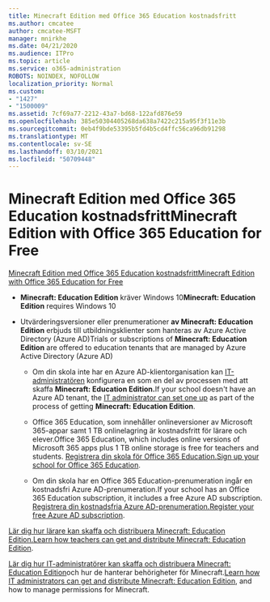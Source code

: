 ```yaml
---
title: Minecraft Edition med Office 365 Education kostnadsfritt
ms.author: cmcatee
author: cmcatee-MSFT
manager: mnirkhe
ms.date: 04/21/2020
ms.audience: ITPro
ms.topic: article
ms.service: o365-administration
ROBOTS: NOINDEX, NOFOLLOW
localization_priority: Normal
ms.custom:
- "1427"
- "1500009"
ms.assetid: 7cf69a77-2212-43a7-bd68-122afd876e59
ms.openlocfilehash: 385e50304405268da638a7422c215a95f3f11e3b
ms.sourcegitcommit: 0eb4f9bde53395b5fd4b5cd4ffc56ca96db91298
ms.translationtype: MT
ms.contentlocale: sv-SE
ms.lasthandoff: 03/10/2021
ms.locfileid: "50709448"
---
```

# <a name="minecraft-edition-with-office-365-education-for-free"></a><span data-ttu-id="3dc42-102">Minecraft Edition med Office 365 Education kostnadsfritt</span><span class="sxs-lookup"><span data-stu-id="3dc42-102">Minecraft Edition with Office 365 Education for Free</span></span>

[<span data-ttu-id="3dc42-103">Minecraft Edition med Office 365 Education kostnadsfritt</span><span class="sxs-lookup"><span data-stu-id="3dc42-103">Minecraft Edition with Office 365 Education for Free</span></span>](https://docs.microsoft.com/education/windows/get-minecraft-for-education)
  
- <span data-ttu-id="3dc42-104">**Minecraft: Education Edition** kräver Windows 10</span><span class="sxs-lookup"><span data-stu-id="3dc42-104">**Minecraft: Education Edition** requires Windows 10</span></span>

- <span data-ttu-id="3dc42-105">Utvärderingsversioner eller prenumerationer **av Minecraft: Education Edition** erbjuds till utbildningsklienter som hanteras av Azure Active Directory (Azure AD)</span><span class="sxs-lookup"><span data-stu-id="3dc42-105">Trials or subscriptions of **Minecraft: Education Edition** are offered to education tenants that are managed by Azure Active Directory (Azure AD)</span></span>

  - <span data-ttu-id="3dc42-106">Om din skola inte har en Azure AD-klientorganisation kan [IT-administratören](https://docs.microsoft.com/education/windows/school-get-minecraft) konfigurera en som en del av processen med att skaffa **Minecraft: Education Edition.**</span><span class="sxs-lookup"><span data-stu-id="3dc42-106">If your school doesn't have an Azure AD tenant, the [IT administrator can set one up](https://docs.microsoft.com/education/windows/school-get-minecraft) as part of the process of getting **Minecraft: Education Edition**.</span></span>

  - <span data-ttu-id="3dc42-107">Office 365 Education, som innehåller onlineversioner av Microsoft 365-appar samt 1 TB onlinelagring är kostnadsfritt för lärare och elever.</span><span class="sxs-lookup"><span data-stu-id="3dc42-107">Office 365 Education, which includes online versions of Microsoft 365 apps plus 1 TB online storage is free for teachers and students.</span></span> <span data-ttu-id="3dc42-108">[Registrera din skola för Office 365 Education.](https://www.microsoft.com/education/products/office)</span><span class="sxs-lookup"><span data-stu-id="3dc42-108">[Sign up your school for Office 365 Education](https://www.microsoft.com/education/products/office).</span></span>

  - <span data-ttu-id="3dc42-109">Om din skola har en Office 365 Education-prenumeration ingår en kostnadsfri Azure AD-prenumeration.</span><span class="sxs-lookup"><span data-stu-id="3dc42-109">If your school has an Office 365 Education subscription, it includes a free Azure AD subscription.</span></span> <span data-ttu-id="3dc42-110">[Registrera din kostnadsfria Azure AD-prenumeration.](https://msdn.microsoft.com/library/windows/hardware/mt703369%28v=vs.85%29.aspx)</span><span class="sxs-lookup"><span data-stu-id="3dc42-110">[Register your free Azure AD subscription](https://msdn.microsoft.com/library/windows/hardware/mt703369%28v=vs.85%29.aspx).</span></span>

<span data-ttu-id="3dc42-111">[Lär dig hur lärare kan skaffa och distribuera Minecraft: Education Edition.](https://docs.microsoft.com/education/windows/teacher-get-minecraft)</span><span class="sxs-lookup"><span data-stu-id="3dc42-111">[Learn how teachers can get and distribute Minecraft: Education Edition](https://docs.microsoft.com/education/windows/teacher-get-minecraft).</span></span>
  
<span data-ttu-id="3dc42-112">[Lär dig hur IT-administratörer kan skaffa och distribuera Minecraft: Education Edition](https://docs.microsoft.com/education/windows/school-get-minecraft)och hur de hanterar behörigheter för Minecraft.</span><span class="sxs-lookup"><span data-stu-id="3dc42-112">[Learn how IT administrators can get and distribute Minecraft: Education Edition](https://docs.microsoft.com/education/windows/school-get-minecraft), and how to manage permissions for Minecraft.</span></span>